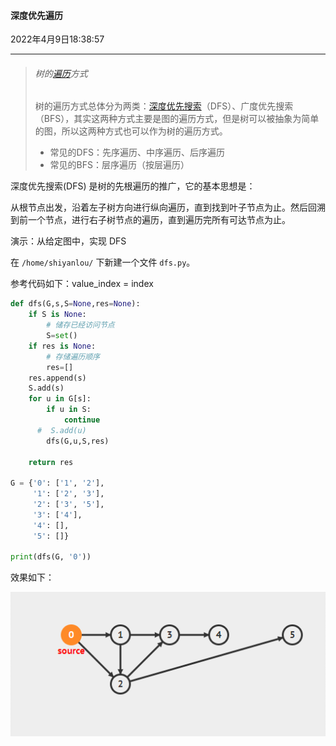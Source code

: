 #### 深度优先遍历

2022年4月9日18:38:57

---

> ###### 树的[遍历](https://so.csdn.net/so/search?q=遍历&spm=1001.2101.3001.7020)方式
>
> 树的遍历方式总体分为两类：[深度优先搜索](https://so.csdn.net/so/search?q=深度优先搜索&spm=1001.2101.3001.7020)（DFS）、广度优先搜索（BFS），其实这两种方式主要是图的遍历方式，但是树可以被抽象为简单的图，所以这两种方式也可以作为树的遍历方式。
>
> - 常见的DFS：先序遍历、中序遍历、后序遍历
> - 常见的BFS：层序遍历（按层遍历）

深度优先搜索(DFS) 是树的先根遍历的推广，它的基本思想是：

从根节点出发，沿着左子树方向进行纵向遍历，直到找到叶子节点为止。然后回溯到前一个节点，进行右子树节点的遍历，直到遍历完所有可达节点为止。

演示：从给定图中，实现 DFS

在 `/home/shiyanlou/` 下新建一个文件 `dfs.py`。



参考代码如下：value_index = index

```python
def dfs(G,s,S=None,res=None):
    if S is None:
        # 储存已经访问节点
        S=set()
    if res is None:
        # 存储遍历顺序
        res=[]
    res.append(s)
    S.add(s)
    for u in G[s]:
        if u in S:
            continue
      #  S.add(u)
        dfs(G,u,S,res)

    return res

G = {'0': ['1', '2'],
     '1': ['2', '3'],
     '2': ['3', '5'],
     '3': ['4'],
     '4': [],
     '5': []}

print(dfs(G, '0'))
```

效果如下：

![dfs图片描述](2.16_深度优先遍历.assets/uid977658-20190725-1564024146614.gif)





